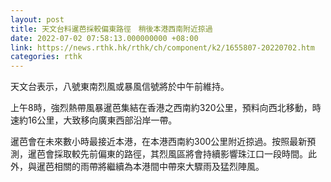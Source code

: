 ```yaml
---
layout: post
title: 天文台料暹芭採較偏東路徑　稍後本港西南附近掠過
date: 2022-07-02 07:58:13.000000000 +08:00
link: https://news.rthk.hk/rthk/ch/component/k2/1655807-20220702.htm
categories: rthk
---
```


天文台表示，八號東南烈風或暴風信號將於中午前維持。

上午8時，強烈熱帶風暴暹芭集結在香港之西南約320公里，預料向西北移動，時速約16公里，大致移向廣東西部沿岸一帶。

暹芭會在未來數小時最接近本港，在本港西南約300公里附近掠過。按照最新預測，暹芭會採取較先前偏東的路徑，其烈風區將會持續影響珠江口一段時間。此外，與暹芭相關的雨帶將繼續為本港間中帶來大驟雨及猛烈陣風。
